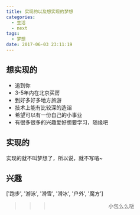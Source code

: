 ```yaml
---
title: 实现的以及想实现的梦想
categories:
  - 生活
  - next
tags:
  - 梦想
date: 2017-06-03 23:11:19
---
```

## 想实现的
- 追到你
- 3-5年内在北京买房
- 到好多好多地方旅游
- 技术上能有比较深的造诣
- 希望可以有一份自己的小事业
- 有很多很多的兴趣爱好想要学习，随缘吧

## 实现的
实现的就不叫梦想了，所以说，就不写咯~

## 兴趣
['跑步', '游泳', '滑雪', '滑冰', '户外', '魔方']


>>><div align=center>小包么么哒</div>